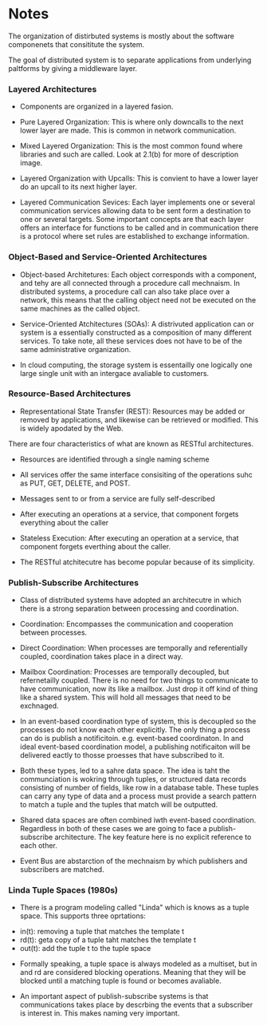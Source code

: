 # Notes

The organization of distirbuted systems is mostly about the software componenets that consititute the system. 

The goal of distributed system is to separate applications from underlying paltforms by giving a middleware layer. 

### Layered Architectures 

* Components are organized in a layered fasion. 

* Pure Layered Organization: This is where only downcalls to the next lower layer are made. This is common in network communication.

* Mixed Layered Organization: This is the most common found where libraries and such are called. Look at 2.1(b) for more of description image. 

* Layered Organization with Upcalls: This is convient to have a lower layer do an upcall to its next higher layer. 

* Layered Communication Sevices: Each layer implements one or several communication services allowing data to be sent form a destination to one or several targets. Some important concepts are that each layer offers an interface for functions to be called and in communication there is a protocol where set rules are established to exchange information. 

### Object-Based and Service-Oriented Architectures 

* Object-based Architetures: Each object corresponds with a component, and tehy are all connected through a procedure call mechnaism. In distributed systems, a procedure call can also take place over a network, this means that the calling object need not be executed on the same machines as the called object. 

* Service-Oriented Atchitectures (SOAs):  A distrivuted application can or system is a essentially constructed as a composition of many different services.  To take note, all these services does not have to be of the same administrative organization. 

* In cloud computing, the storage system is essentailly one logically one large single unit with an intergace avaliable to customers. 

### Resource-Based Architectures

* Representational State Transfer (REST): Resources may be added or removed by applications, and likewise can be retrieved or modified. This is widely apodated by the Web. 

There are four characteristics of what are known as RESTful architectures. 

* Resources are identified through a single naming scheme 
* All services offer the same interface consisiting of the operations suhc as PUT, GET, DELETE, and POST. 
* Messages sent to or from a service are fully self-described 
* After executing an operations at a service, that component forgets everything about the caller

* Stateless Execution: After executing an operation at a service, that component forgets everthing about the caller. 

* The RESTful atchitecutre has become popular because of its simplicity. 

### Publish-Subscribe Architectures 

* Class of distributed systems have adopted an architecutre in which there is a strong separation between processing and coordination. 

* Coordination: Encompasses the communication and cooperation between processes. 

* Direct Coordination: When processes are temporally and referentially coupled, coordination takes place in a direct way. 

* Mailbox Coordination: Processes are temporally decoupled, but refernetailly coupled. There is no need for two things to communicate to have communication, now its like a mailbox. Just drop it off kind of thing like a shared system. This will hold all messages that need to be exchnaged. 

* In an event-based coordination type of system, this is decoupled so the processes do not know each other explicitly. The only thing a process can do is publish a notificitoin. e.g. event-based coordinaton. In and ideal event-based coordination model, a publishing notificaiton will be delivered eactly to thosse proesses that have subscribed to it. 

* Both these types, led to a sahre data space. The idea is taht the communciation is wokring through tuples, or structured data records consisting of number of fields, like row in a database table. These tuples can carry any type of data and a process must provide a search pattern to match a tuple and the tuples that match will be outputted. 

* Shared data spaces are often combined iwth event-based coordination. Regardless in both of these cases we are going to face a publish-subscribe architecture. The key feature here is no explicit reference to each other. 

* Event Bus are abstarction of the mechnaism by which publishers and subscribers are matched. 

### Linda Tuple Spaces (1980s)

* There is a program modeling called "Linda" which is knows as a tuple space. This supports three oprtations: 
- in(t): removing a tuple that matches the template t
- rd(t): geta  copy of a tuple taht matches the template t 
- out(t): add the tuple t to the tuple space

* Formally speaking, a tuple space is always modeled as a multiset, but in and rd are considered blocking operations. Meaning that they will be blocked until a matching tuple is found or becomes avaliable. 

* An important aspect of publish-subscribe systems is that communications takes place by descrbing the events that a subscriber is interest in. This makes naming very important. 


